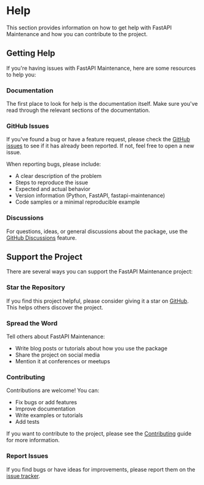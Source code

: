 # Help

This section provides information on how to get help with FastAPI Maintenance and how you can contribute to the project.

## Getting Help

If you're having issues with FastAPI Maintenance, here are some resources to help you:

### Documentation

The first place to look for help is the documentation itself. Make sure you've read through the relevant sections of the documentation.

### GitHub Issues

If you've found a bug or have a feature request, please check the [GitHub issues](https://github.com/msamsami/fastapi-maintenance/issues) to see if it has already been reported. If not, feel free to open a new issue.

When reporting bugs, please include:

- A clear description of the problem
- Steps to reproduce the issue
- Expected and actual behavior
- Version information (Python, FastAPI, fastapi-maintenance)
- Code samples or a minimal reproducible example

### Discussions

For questions, ideas, or general discussions about the package, use the [GitHub Discussions](https://github.com/msamsami/fastapi-maintenance/discussions) feature.

## Support the Project

There are several ways you can support the FastAPI Maintenance project:

### Star the Repository

If you find this project helpful, please consider giving it a star on [GitHub](https://github.com/msamsami/fastapi-maintenance). This helps others discover the project.

### Spread the Word

Tell others about FastAPI Maintenance:

- Write blog posts or tutorials about how you use the package
- Share the project on social media
- Mention it at conferences or meetups

### Contributing

Contributions are welcome! You can:

- Fix bugs or add features
- Improve documentation
- Write examples or tutorials
- Add tests

If you want to contribute to the project, please see the [Contributing](./contributing.md) guide for more information.

### Report Issues

If you find bugs or have ideas for improvements, please report them on the [issue tracker](https://github.com/msamsami/fastapi-maintenance/issues).
